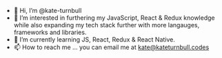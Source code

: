 - 👋 Hi, I’m @kate-turnbull
- 👀 I’m interested in furthering my JavaScript, React & Redux knowledge while also expanding my tech stack further with more langauges, frameworks and libraries. 
- 🌱 I’m currently learning JS, React, Redux & React Native.
- 📫 How to reach me ... you can email me at kate@kateturnbull.codes

<!---
kate-turnbull/kate-turnbull is a ✨ special ✨ repository because its `README.md` (this file) appears on your GitHub profile.
You can click the Preview link to take a look at your changes.
--->
